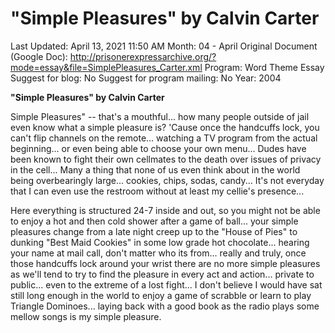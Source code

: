 # "Simple Pleasures" by Calvin Carter

Last Updated: April 13, 2021 11:50 AM
Month: 04 - April
Original Document (Google Doc): http://prisonerexpressarchive.org/?mode=essay&file=SimplePleasures_Carter.xml
Program: Word Theme Essay
Suggest for blog: No
Suggest for program mailing: No
Year: 2004

**"Simple Pleasures" by Calvin Carter**

Simple Pleasures" -- that's a mouthful... how many people outside of jail even know what a simple pleasure is? 'Cause once the handcuffs lock, you can't flip channels on the remote... watching a TV program from the actual beginning... or even being able to choose your own menu... Dudes have been known to fight their own cellmates to the death over issues of privacy in the cell... Many a thing that none of us even think about in the world being overbearingly large... cookies, chips, sodas, candy... It's not everyday that I can even use the restroom without at least my cellie's presence...

Here everything is structured 24-7 inside and out, so you might not be able to enjoy a hot and then cold shower after a game of ball... your simple pleasures change from a late night creep up to the "House of Pies" to dunking "Best Maid Cookies" in some low grade hot chocolate... hearing your name at mail call, don't matter who its from... really and truly, once those handcuffs lock around your wrist there are no more simple pleasures as we'll tend to try to find the pleasure in every act and action... private to public... even to the extreme of a lost fight... I don't believe I would have sat still long enough in the world to enjoy a game of scrabble or learn to play Triangle Dominoes... laying back with a good book as the radio plays some mellow songs is my simple pleasure.